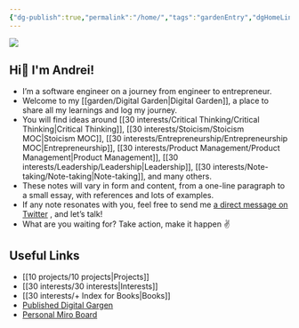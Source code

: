 ```yaml
---
{"dg-publish":true,"permalink":"/home/","tags":"gardenEntry","dgHomeLink":true,"dgPassFrontmatter":false}
---
```



![](https://i.imgur.com/v1LQMYT.png)

## Hi👋 I'm Andrei!
- I’m a software engineer on a journey from engineer to entrepreneur.
- Welcome to my [[garden/Digital Garden|Digital Garden]], a place to share all my learnings and log my journey.
- You will find ideas around [[30 interests/Critical Thinking/Critical Thinking|Critical Thinking]], [[30 interests/Stoicism/Stoicism MOC|Stoicism MOC]], [[30 interests/Entrepreneurship/Entrepreneurship MOC|Entrepreneurship]], [[30 interests/Product Management/Product Management|Product Management]], [[30 interests/Leadership/Leadership|Leadership]], [[30 interests/Note-taking/Note-taking|Note-taking]], and many others.
- These notes will vary in form and content, from a one-line paragraph to a small essay, with references and lots of examples.
- If any note resonates with you, feel free to send me [a direct message on Twitter](https://twitter.com/messages/compose?recipient_id=25110315) , and let’s talk!
- What are you waiting for? Take action, make it happen ✌️

## Useful Links
- [[10 projects/10 projects|Projects]]
- [[30 interests/30 interests|Interests]]
- [[30 interests/+ Index for Books|Books]]
- [Published Digital Gargen](https://razvan-andrei-surdu.eu/)
- [Personal Miro Board](https://miro.com/app/board/o9J_lZjzMII=/)